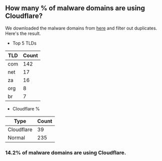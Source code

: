 ## How many % of malware domains are using Cloudflare?


We downloaded the malware domains from [here](https://urlhaus.abuse.ch) and filter out duplicates.
Here's the result.


[//]: # (start replacement)


- Top 5 TLDs

| TLD | Count |
| --- | --- |
| com | 142 |
| net | 17 |
| za | 16 |
| org | 8 |
| br | 7 |


- Cloudflare %

| Type | Count |
| --- | --- |
| Cloudflare | 39 |
| Normal | 235 |


### 14.2% of malware domains are using Cloudflare.